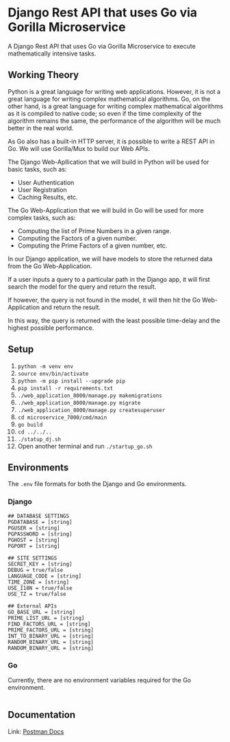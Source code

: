 # Django Rest API that uses Go via Gorilla Microservice

A Django Rest API that uses Go via Gorilla Microservice to execute mathematically intensive tasks.

## Working Theory

Python is a great language for writing web applications. However, it is not a great language for writing complex mathematical algorithms. Go, on the other hand, is a great language for writing complex mathematical algorithms as it is compiled to native code; so even if the time complexity of the algorithm remains the same, the performance of the algorithm will be much better in
the real world.

As Go also has a built-in HTTP server, it is possible to write a REST API in Go. We will use Gorilla/Mux to build our 
Web APIs.

The Django Web-Apllication that we will build in Python will be used for basic tasks, such as:

- User Authentication
- User Registration
- Caching Results, etc.

The Go Web-Application that we will build in Go will be used for more complex tasks, such as:

- Computing the list of Prime Numbers in a given range.
- Computing the Factors of a given number.
- Computing the Prime Factors of a given number, etc.

In our Django application, we will have models to store the returned data from the Go Web-Application.

If a user inputs a query to a particular path in the Django app, it will first search the model for the query and return the result.

If however, the query is not found in the model, it will then hit the Go Web-Application and return the result.

In this way, the query is returned with the least possible time-delay and the highest possible performance.

## Setup

1. `python -m venv env`
2. `source env/bin/activate`
3. `python -m pip install --upgrade pip`
4. `pip install -r requirements.txt`
5. `./web_application_8000/manage.py makemigrations`
6. `./web_application_8000/manage.py migrate`
7. `./web_application_8000/manage.py createsuperuser`
8. `cd microservice_7000/cmd/main`
9. `go build`
10. `cd ../../..`
11. `./statup_dj.sh`
12. Open another terminal and run `./startup_go.sh`

## Environments

The `.env` file formats for both the Django and Go environments.

### Django

```.env
## DATABASE SETTINGS
PGDATABASE = [string]
PGUSER = [string]
PGPASSWORD = [string]
PGHOST = [string]
PGPORT = [string]

## SITE SETTINGS
SECRET_KEY = [string]
DEBUG = true/false
LANGUAGE_CODE = [string]
TIME_ZONE = [string]
USE_I18N = true/false
USE_TZ = true/false

## External APIs
GO_BASE_URL = [string]
PRIME_LIST_URL = [string]
FIND_FACTORS_URL = [string]
PRIME_FACTORS_URL = [string]
INT_TO_BINARY_URL = [string]
RANDOM_BINARY_URL = [string]
RANDOM_BINARY_URL = [string]
```

### Go

Currently, there are no environment variables required for the Go environment.

```.env
```

## Documentation

Link: [Postman Docs](https://documenter.getpostman.com/view/17779018/Uyr4JKHS)

